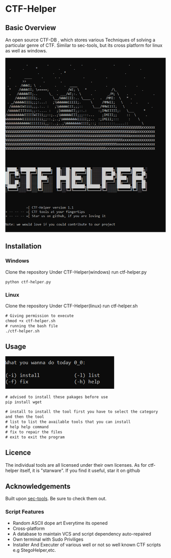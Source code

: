 # **CTF-Helper**

## Basic Overview

An open source CTF-DB , which stores various Techniques of solving a particular genre of CTF. Similar to sec-tools, but its cross platform for linux as well as windows.

![](2021-07-12-21-29-03.png)

## Installation

### Windows
Clone the repository
Under CTF-Helper(windows) run ctf-helper.py
```
python ctf-helper.py
```
### Linux
Clone the repository 
Under CTF-Helper(linux) run ctf-helper.sh
```
# Giving permission to execute
chmod +x ctf-helper.sh 
# running the bash file
./ctf-helper.sh
```

## Usage
![](2021-07-12-21-32-26.png)
```
# advised to install these pakages before use
pip install wget
```
```
# install to install the tool first you have to select the category and then the tool
# list to list the available tools that you can install
# help help command
# fix to repair the files 
# exit to exit the program
```
## Licence
The individual tools are all licensed under their own licenses. As for ctf-helper itself, it is "starware". If you find it useful, star it on github

## Acknowledgements
Built upon [sec-tools](https://github.com/eugenekolo/sec-tools). Be sure to check them out.

### Script Features
 * Random ASCII dope art Everytime its opened
 * Cross-platform
 * A database to maintain VCS and script dependency auto-repaired
 * Own terminal with Sudo Priviliges
 * Installer And Executer of various well or not so well known CTF scripts e.g StegoHelper,etc.
